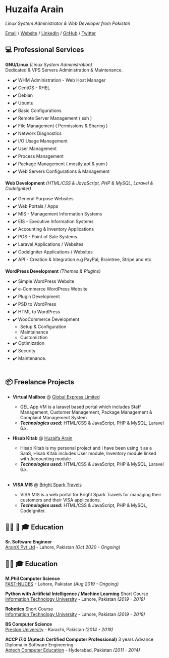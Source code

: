 # Huzaifa Arain

_Linux System Administrator & Web Developer from Pakistan_ <br>

[Email](mailto:me@huzaifaarain.com) / [Website](https://huzaifaarain.com/) / [LinkedIn](https://www.linkedin.com/in/huzaifaarain/) / [GitHub](https://github.com/huzaifaarain/) / [Twitter](https://twitter.com/huzaifaarain07/)

## :computer: Professional Services

**GNU/Linux** _(Linux System Administration)_ <br>
Dedicated & VPS Servers Administration & Maintenance.
  - :heavy_check_mark: WHM Administration - Web Host Manager
  - :heavy_check_mark: CentOS - RHEL
  - :heavy_check_mark: Debian
  - :heavy_check_mark: Ubuntu
  - :heavy_check_mark: Basic Configurations
  - :heavy_check_mark: Remote Server Management ( ssh )
  - :heavy_check_mark: File Management ( Permissions & Sharing )
  - :heavy_check_mark: Network Diagnostics
  - :heavy_check_mark: I/O Usage Management
  - :heavy_check_mark: User Management
  - :heavy_check_mark: Process Management
  - :heavy_check_mark: Package Management ( mostly apt & yum )
  - :heavy_check_mark: Web Servers Configurations & Management
  
**Web Development** _(HTML/CSS & JavaScript, PHP & MySQL, Laravel & CodeIgniter)_ <br>
  - :heavy_check_mark: General Purpose Websites
  - :heavy_check_mark: Web Portals / Apps
  - :heavy_check_mark: MIS - Management Information Systems
  - :heavy_check_mark: EIS - Executive Information Systems
  - :heavy_check_mark: Accounting & Inventory Applications
  - :heavy_check_mark: POS - Point of Sale Systems.
  - :heavy_check_mark: Laravel Applications / Websites
  - :heavy_check_mark: CodeIgniter Applications / Websites
  - :heavy_check_mark: API - Creation & Integration e.g PayPal, Braintree, Stripe and etc.
  
**WordPress Development** _(Themes & Plugins)_ <br>
  - :heavy_check_mark: Simple WordPress Website
  - :heavy_check_mark: e-Commerce WordPress Website
  - :heavy_check_mark: Plugin Development
  - :heavy_check_mark: PSD to WordPress
  - :heavy_check_mark: HTML to WordPress
  - :heavy_check_mark: WooCommerce Development
    - Setup & Configuration
    - Maintainance
    - Customiztion
  - :heavy_check_mark: Optimization
  - :heavy_check_mark: Security
  - :heavy_check_mark: Maintenance.
    <br><br>

## :package: Freelance Projects <br>

  - **Virtual Mailbox** @ [Global Express Limited](https://www.globalexpresslimited.com/) <br>
    - GEL App VM is a laravel based portal which includes Staff Management, Customer Management, Package Management & Complaint Management System
    - **_Technologies used:_** HTML/CSS & JavaScript, PHP & MySQL, Laravel 6.x.
    
  - **Hisab Kitab** @ [Huzaifa Arain](https://www.huzaifaarain.com/) <br>
    - Hisab Kitab is my personal project and i have been using it as a SaaS, Hisab Kitab includes User module, Inventory module linked with Accounting module
    - **_Technologies used:_** HTML/CSS & JavaScript, PHP & MySQL, Laravel 6.x.
    <br><br>
    
  - **VISA MIS** @ [Bright Spark Travels](https://www.brightsparktravels.com/) <br>
    - VISA MIS is a web portal for Bright Spark Travels for managing their customers and their VISA applications.
    - **_Technologies used:_** HTML/CSS & JavaScript, PHP & MySQL, CodeIgniter.

## :man_with_turban: :office: 🎓 Education

**Sr. Software Engineer**<br>
[ArainX Pvt Ltd](https://arainx.com/) - Lahore, Pakistan _(Oct 2020 - Ongoing)_ <br>

## :man_with_turban: 🎓 Education

**M.Phil Computer Science**<br>
[FAST-NUCES](http://nu.edu.pk/) - Lahore, Pakistan _(Aug 2019 - Ongoing)_ <br>

**Python with Artificial Intelligence / Machine Learning** Short Course <br>
[Information Technology University](https://itu.edu.pk/) - Lahore, Pakistan _(2019 - 2019)_

**Robotics** Short Course<br>
[Information Technology University](https://itu.edu.pk/) - Lahore, Pakistan _(2019 - 2019)_

**BS Computer Science**<br>
[Preston University](http://www.preston.edu.pk/) - Karachi, Pakistan _(2014 - 2018)_

**ACCP i7.0 (Aptech Certified Computer Professional)** 3 years Advance Diploma in Software Engineering<br>
[Aptech Computer Education](https://aptech-education.com.pk/) - Hyderabad, Pakistan _(2011 - 2014)_
